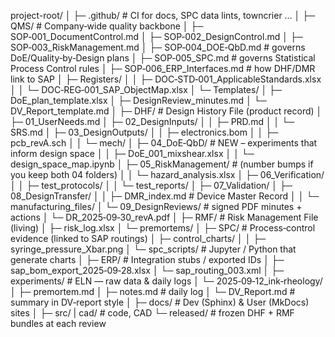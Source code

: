 project-root/
│
├─ .github/                        # CI for docs, SPC data lints, towncrier …
│
├─ QMS/                            # Company‑wide quality backbone
│   ├─ SOP‑001_DocumentControl.md
│   ├─ SOP‑002_DesignControl.md
│   ├─ SOP‑003_RiskManagement.md
│   ├─ SOP‑004_DOE‑QbD.md          # governs DoE/Quality‑by‑Design plans
│   ├─ SOP‑005_SPC.md              # governs Statistical Process Control rules
│   ├─ SOP‑006_ERP_Interfaces.md   # how DHF/DMR link to SAP
│   ├─ Registers/
│   │   ├─ DOC‑STD‑001_ApplicableStandards.xlsx
│   │   └─ DOC‑REG‑001_SAP_ObjectMap.xlsx
│   └─ Templates/
│       ├─ DoE_plan_template.xlsx
│       ├─ DesignReview_minutes.md
│       └─ DV_Report_template.md
│
├─ DHF/                            # Design History File  (product record)
│   ├─ 01_UserNeeds.md
│   ├─ 02_DesignInputs/
│   │   ├─ PRD.md
│   │   └─ SRS.md
│   ├─ 03_DesignOutputs/
│   │   ├─ electronics.bom
│   │   ├─ pcb_revA.sch
│   │   └─ mech/
│   ├─ 04_DoE‑QbD/                 # NEW – experiments that inform design space
│   │   ├─ DoE_001_mixshear.xlsx
│   │   └─ design_space_map.ipynb
│   ├─ 05_RiskManagement/          # (number bumps if you keep both 04 folders)
│   │   └─ hazard_analysis.xlsx
│   ├─ 06_Verification/
│   │   ├─ test_protocols/
│   │   └─ test_reports/
│   ├─ 07_Validation/
│   ├─ 08_DesignTransfer/
│   │   ├─ DMR_index.md            # Device Master Record
│   │   └─ manufacturing_files/
│   └─ 09_DesignReviews/           # signed PDF minutes + actions
│       └─ DR_2025‑09‑30_revA.pdf
│
├─ RMF/                            # Risk Management File (living)
│   ├─ risk_log.xlsx
│   └─ premortems/
│
├─ SPC/                            # Process‑control evidence (linked to SAP routings)
│   ├─ control_charts/
│   │   ├─ syringe_pressure_Xbar.png
│   └─ spc_scripts/                # Jupyter / Python that generate charts
│
├─ ERP/                            # Integration stubs / exported IDs
│   ├─ sap_bom_export_2025‑09‑28.xlsx
│   └─ sap_routing_003.xml
│
├─ experiments/                    # ELN — raw data & daily logs
│   └─ 2025‑09‑12_ink‑rheology/
│       ├─ premortem.md
│       ├─ notes.md                # daily log
│       └─ DV_Report.md            # summary in DV‑report style
│
├─ docs/                           # Dev (Sphinx) & User (MkDocs) sites
│
├─ src/  |  cad/                   # code, CAD
└─ released/                       # frozen DHF + RMF bundles at each review
